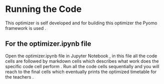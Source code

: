 # Running the Code

This optimizer is self developed and for building this optimizer the Pyomo framework is used .

## For the optimizer.ipynb file

Open the optimizer.ipynb file in Jupyter Notebook , in this file all the code cells are followed by markdown cells which describes what work does the specific code cell perform . Run all the code cells sequentially and you will reach to the final cells which eventually prints the optimized timetable for the teachers .  
